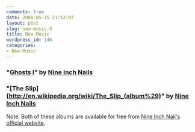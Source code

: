 ```yaml
---
comments: true
date: 2008-05-15 21:53:07
layout: post
slug: new-music-5
title: New Music
wordpress_id: 146
categories:
- New Music
---
```


### "[Ghosts I](http://en.wikipedia.org/wiki/GhostsI-IV#Ghosts_I)" by [Nine Inch Nails](http://en.wikipedia.org/wiki/Nine_Inch_Nails)

### "[The Slip](http://en.wikipedia.org/wiki/The_Slip_(album%29)" by [Nine Inch Nails](http://en.wikipedia.org/wiki/Nine_Inch_Nails)

Note: Both of these albums are available for free from [Nine Inch Nail's official website](http://www.nin.com/).
